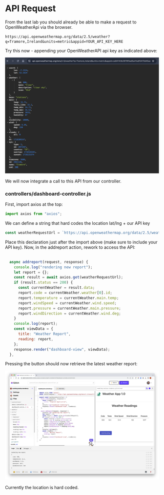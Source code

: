 # API Request

From the last lab you should already be able to make a request to OpenWeatherApi via the browser.


```
https://api.openweathermap.org/data/2.5/weather?q=Tramore,Ireland&units=metric&appid=YOUR_API_KEY_HERE
```

Try this now - appending your OpenWeatherAPI api key as indicated above:

![alt text](img/image.png)

 We will now integrate a call to this API from our controller.

### controllers/dashboard-controller.js

First, import axios at the top:

~~~javascript
import axios from "axios";
~~~

We can define a string that hard codes the location lat/lng + our API key

~~~javascript
const weatherRequestUrl = `https://api.openweathermap.org/data/2.5/weather?q=Tramore,Ireland&units=metric&appid=YOUR_API_KEY_HERE`
~~~

Place this declaration just after the import above (make sure to include your API key). Now, in the addreport action, rework to access the API:

~~~javascript

  async addreport(request, response) {
    console.log("rendering new report");
    let report = {};
    const result = await axios.get(weatherRequestUrl);
    if (result.status == 200) {
      const currentWeather = result.data;
      report.code = currentWeather.weather[0].id;
      report.temperature = currentWeather.main.temp;
      report.windSpeed = currentWeather.wind.speed;
      report.pressure = currentWeather.main.pressure;
      report.windDirection = currentWeather.wind.deg;
    }
    console.log(report);
    const viewData = {
      title: "Weather Report",
      reading: report,
    };
    response.render("dashboard-view", viewData);
  },
~~~

Pressing the button should now retrieve the latest weather report:

![](img/33.png)

Currently the location is hard coded.



